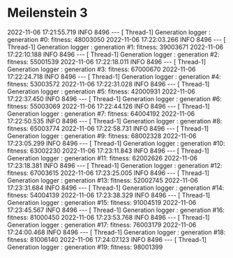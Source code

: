 # Meilenstein 3




2022-11-06 17:21:55.719  INFO 8496 --- [       Thread-1] Generation logger      : generation #0: 	 fitness: 	 48003050
2022-11-06 17:22:03.266  INFO 8496 --- [       Thread-1] Generation logger      : generation #1: 	 fitness: 	 39003671
2022-11-06 17:22:10.188  INFO 8496 --- [       Thread-1] Generation logger      : generation #2: 	 fitness: 	 55001539
2022-11-06 17:22:18.011  INFO 8496 --- [       Thread-1] Generation logger      : generation #3: 	 fitness: 	 67000670
2022-11-06 17:22:24.718  INFO 8496 --- [       Thread-1] Generation logger      : generation #4: 	 fitness: 	 53003572
2022-11-06 17:22:31.028  INFO 8496 --- [       Thread-1] Generation logger      : generation #5: 	 fitness: 	 42000931
2022-11-06 17:22:37.450  INFO 8496 --- [       Thread-1] Generation logger      : generation #6: 	 fitness: 	 55003069
2022-11-06 17:22:44.126  INFO 8496 --- [       Thread-1] Generation logger      : generation #7: 	 fitness: 	 64004192
2022-11-06 17:22:50.535  INFO 8496 --- [       Thread-1] Generation logger      : generation #8: 	 fitness: 	 65003774
2022-11-06 17:22:58.731  INFO 8496 --- [       Thread-1] Generation logger      : generation #9: 	 fitness: 	 68002328
2022-11-06 17:23:05.299  INFO 8496 --- [       Thread-1] Generation logger      : generation #10: 	 fitness: 	 63002230
2022-11-06 17:23:11.843  INFO 8496 --- [       Thread-1] Generation logger      : generation #11: 	 fitness: 	 62002626
2022-11-06 17:23:18.381  INFO 8496 --- [       Thread-1] Generation logger      : generation #12: 	 fitness: 	 67003615
2022-11-06 17:23:25.005  INFO 8496 --- [       Thread-1] Generation logger      : generation #13: 	 fitness: 	 52002745
2022-11-06 17:23:31.684  INFO 8496 --- [       Thread-1] Generation logger      : generation #14: 	 fitness: 	 54004139
2022-11-06 17:23:38.329  INFO 8496 --- [       Thread-1] Generation logger      : generation #15: 	 fitness: 	 91004519
2022-11-06 17:23:45.567  INFO 8496 --- [       Thread-1] Generation logger      : generation #16: 	 fitness: 	 81000450
2022-11-06 17:23:53.768  INFO 8496 --- [       Thread-1] Generation logger      : generation #17: 	 fitness: 	 76003179
2022-11-06 17:24:00.468  INFO 8496 --- [       Thread-1] Generation logger      : generation #18: 	 fitness: 	 81006140
2022-11-06 17:24:07.123  INFO 8496 --- [       Thread-1] Generation logger      : generation #19: 	 fitness: 	 98001399
